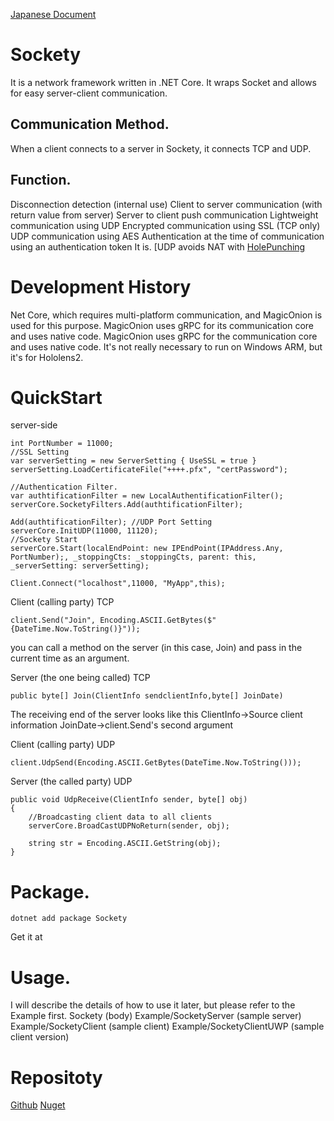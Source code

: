 [Japanese Document](README-ja.md)
# Sockety
It is a network framework written in .NET Core.
It wraps Socket and allows for easy server-client communication.
## Communication Method.
When a client connects to a server in Sockety, it connects TCP and UDP.
## Function.
Disconnection detection (internal use)
Client to server communication (with return value from server)
Server to client push communication
Lightweight communication using UDP
Encrypted communication using SSL (TCP only)
UDP communication using AES
Authentication at the time of communication using an authentication token
It is.
[UDP avoids NAT with [HolePunching](https://qiita.com/k-yamamoto/items/1bc295f83c873921b408)

# Development History
Net Core, which requires multi-platform communication, and MagicOnion is used for this purpose.
MagicOnion uses gRPC for its communication core and uses native code. MagicOnion uses gRPC for the communication core and uses native code.
It's not really necessary to run on Windows ARM, but it's for Hololens2.

# QuickStart
server-side

```
int PortNumber = 11000;
//SSL Setting
var serverSetting = new ServerSetting { UseSSL = true }
serverSetting.LoadCertificateFile("++++.pfx", "certPassword");

//Authentication Filter.
var authtificationFilter = new LocalAuthentificationFilter();
serverCore.SocketyFilters.Add(authtificationFilter);

Add(authtificationFilter); //UDP Port Setting
serverCore.InitUDP(11000, 11120);
//Sockety Start
serverCore.Start(localEndPoint: new IPEndPoint(IPAddress.Any, PortNumber);, _stoppingCts: _stoppingCts, parent: this, _serverSetting: serverSetting);
```

```
Client.Connect("localhost",11000, "MyApp",this);
```


Client (calling party) TCP

```
client.Send("Join", Encoding.ASCII.GetBytes($"{DateTime.Now.ToString()}"));
```
you can call a method on the server (in this case, Join) and pass in the current time as an argument.

Server (the one being called) TCP

```
public byte[] Join(ClientInfo sendclientInfo,byte[] JoinDate)
```
The receiving end of the server looks like this
ClientInfo→Source client information
JoinDate→client.Send's second argument

Client (calling party) UDP

```
client.UdpSend(Encoding.ASCII.GetBytes(DateTime.Now.ToString()));
```
Server (the called party) UDP
```
public void UdpReceive(ClientInfo sender, byte[] obj)
{
    //Broadcasting client data to all clients
    serverCore.BroadCastUDPNoReturn(sender, obj);

    string str = Encoding.ASCII.GetString(obj);
}
```

# Package.

```
dotnet add package Sockety
```
Get it at


# Usage.
I will describe the details of how to use it later, but please refer to the Example first.
Sockety (body)
Example/SocketyServer (sample server)
Example/SocketyClient (sample client)
Example/SocketyClientUWP (sample client version)

# Repositoty
[Github](https://github.com/kyamamoto03/Sockety)
[Nuget](https://www.nuget.org/packages/Sockety/)
